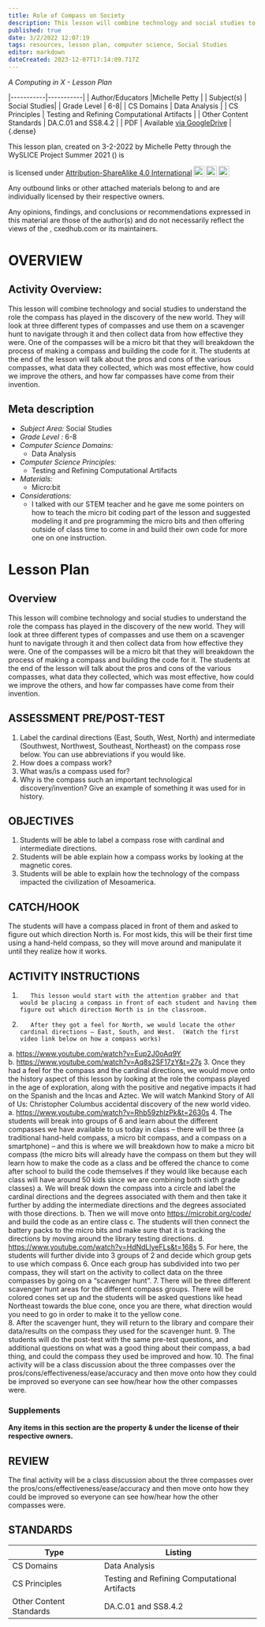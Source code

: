 ```yaml
---
title: Role of Compass on Society
description: This lesson will combine technology and social studies to understand the role the compass has played in the discovery of the new world.  They will look at three different types of compasses and use them on a scavenger hunt to navigate through it and then collect data from how effective they were.  One of the compasses will be a micro bit that they will breakdown the process of making a compass and building the code for it.  The students at the end of the lesson will talk about the pros and cons of the various compasses, what data they collected, which was most effective, how could we improve the others, and how far compasses have come from their invention.
published: true
date: 3/2/2022 12:07:19
tags: resources, lesson plan, computer science, Social Studies 
editor: markdown
dateCreated: 2023-12-07T17:14:09.717Z
---
```

*A Computing in X - Lesson Plan*

|-----------|-----------|
| Author/Educators |Michelle Petty |
| Subject(s) | Social Studies|
| Grade Level | 6-8|
| CS Domains | Data Analysis |
| CS Principles | Testing and Refining Computational Artifacts |
| Other Content Standards | DA.C.01 and SS8.4.2 | 
| PDF | Available [via GoogleDrive]() |
{.dense}






This lesson plan, created on 3-2-2022 by Michelle Petty through the  WySLICE Project Summer 2021 () is  <p xmlns:cc="http://creativecommons.org/ns#" >  is licensed under <a href="http://creativecommons.org/licenses/by-sa/4.0/?ref=chooser-v1" target="_blank" rel="license noopener noreferrer" style="display:inline-block;">Attribution-ShareAlike 4.0 International<img style="height:22px!important;margin-left:3px;vertical-align:text-bottom;" src="https://mirrors.creativecommons.org/presskit/icons/cc.svg?ref=chooser-v1"><img style="height:22px!important;margin-left:3px;vertical-align:text-bottom;" src="https://mirrors.creativecommons.org/presskit/icons/by.svg?ref=chooser-v1"><img style="height:22px!important;margin-left:3px;vertical-align:text-bottom;" src="https://mirrors.creativecommons.org/presskit/icons/sa.svg?ref=chooser-v1"></a></p>


Any outbound links or other attached materials belong to and are individually licensed by their respective owners. 


Any opinions, findings, and conclusions or recommendations expressed in this material are those of the author(s) and do not necessarily reflect the views of the , cxedhub.com or its maintainers.


# OVERVIEW
## Activity Overview:  
This lesson will combine technology and social studies to understand the role the compass has played in the discovery of the new world.  They will look at three different types of compasses and use them on a scavenger hunt to navigate through it and then collect data from how effective they were.  One of the compasses will be a micro bit that they will breakdown the process of making a compass and building the code for it.  The students at the end of the lesson will talk about the pros and cons of the various compasses, what data they collected, which was most effective, how could we improve the others, and how far compasses have come from their invention.
## Meta description
+ *Subject Area:* Social Studies 
+ *Grade Level :* 6-8 
+ *Computer Science Domains:*
   + Data Analysis
+ *Computer Science Principles:*
   + Testing and Refining Computational Artifacts
+ *Materials:* 
   + Micro:bit
+ *Considerations:*
   + I talked with our STEM teacher and he gave me some pointers on how to teach the micro bit coding part of the lesson and suggested modeling it and pre programming the micro bits and then offering outside of class time to come in and build their own code for more one on one instruction.


# Lesson Plan
## Overview
This lesson will combine technology and social studies to understand the role the compass has played in the discovery of the new world.  They will look at three different types of compasses and use them on a scavenger hunt to navigate through it and then collect data from how effective they were.  One of the compasses will be a micro bit that they will breakdown the process of making a compass and building the code for it.  The students at the end of the lesson will talk about the pros and cons of the various compasses, what data they collected, which was most effective, how could we improve the others, and how far compasses have come from their invention.
## ASSESSMENT PRE/POST-TEST
1. Label the cardinal directions (East, South, West, North) and intermediate (Southwest, Northwest, Southeast, Northeast) on the compass rose below. You can use abbreviations if you would like.
2. How does a compass work? 
3. What was/is a compass used for? 
4. Why is the compass such an important technological discovery/invention? Give an example of something it was used for in history.
## OBJECTIVES
1. Students will be able to label a compass rose with cardinal and intermediate directions.
2. Students will be able explain how a compass works by looking at the magnetic cores.
3. Students will be able to explain how the technology of the compass impacted the civilization of Mesoamerica.


## CATCH/HOOK
The students will have a compass placed in front of them and asked to figure out which direction North is.  For most kids, this will be their first time using a hand-held compass, so they will move around and manipulate it until they realize how it works.


## ACTIVITY INSTRUCTIONS
1.        This lesson would start with the attention grabber and that would be placing a compass in front of each student and having them figure out which direction North is in the classroom.
2.        After they got a feel for North, we would locate the other cardinal directions – East, South, and West.  (Watch the first video link below on how a compass works)
a.        https://www.youtube.com/watch?v=Eup2J0oAq9Y  
b.        https://www.youtube.com/watch?v=Aq8s2SF17zY&t=27s 
3.        Once they had a feel for the compass and the cardinal directions, we would move onto the history aspect of this lesson by looking at the role the compass played in the age of exploration, along with the positive and negative impacts it had on the Spanish and the Incas and Aztec. We will watch Mankind Story of All of Us: Christopher Columbus accidental discovery of the new world video.
a.        https://www.youtube.com/watch?v=Rhb59zhlzPk&t=2630s 
4.        The students will break into groups of 6 and learn about the different compasses we have available to us today in class – there will be three (a traditional hand-held compass, a micro bit compass, and a compass on a smartphone) – and this is where we will breakdown how to make a micro bit compass (the micro bits will already have the compass on them but they will learn how to make the code as a class and be offered the chance to come after school to build the code themselves if they would like because each class will have around 50 kids since we are combining both sixth grade classes)
a.        We will break down the compass into a circle and label the cardinal directions and the degrees associated with them and then take it further by adding the intermediate directions and the degrees associated with those directions.
b.        Then we will move onto https://microbit.org/code/ and build the code as an entire class 
c.        The students will then connect the battery packs to the micro bits and make sure that it is tracking the directions by moving around the library testing directions.
d.        https://www.youtube.com/watch?v=HdNdLlyeFLs&t=168s 
5.        For here, the students will further divide into 3 groups of 2 and decide which group gets to use which compass 
6.        Once each group has subdivided into two per compass, they will start on the activity to collect data on the three compasses by going on a “scavenger hunt”.
7.        There will be three different scavenger hunt areas for the different compass groups.  There will be colored cones set up and the students will be asked questions like head Northeast towards the blue cone, once you are there, what direction would you need to go in order to make it to the yellow cone.  
8.        After the scavenger hunt, they will return to the library and compare their data/results on the compass they used for the scavenger hunt.
9.        The students will do the post-test with the same pre-test questions, and additional questions on what was a good thing about their compass, a bad thing, and could the compass they used be improved and how.
10.        The final activity will be a class discussion about the three compasses over the pros/cons/effectiveness/ease/accuracy and then move onto how they could be improved so everyone can see how/hear how the other compasses were.


### Supplements
**Any items in this section are the property & under the license of their respective owners.**






## REVIEW
The final activity will be a class discussion about the three compasses over the pros/cons/effectiveness/ease/accuracy and then move onto how they could be improved so everyone can see how/hear how the other compasses were.
## STANDARDS        
| Type | Listing | 
|-----------|-----------|
| CS Domains  | Data Analysis|
| CS Principles   | Testing and Refining Computational Artifacts|
| Other Content Standards | DA.C.01 and SS8.4.2  |